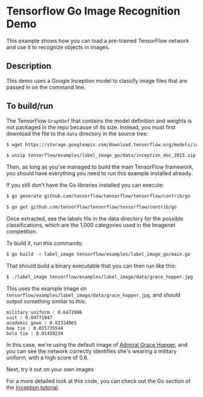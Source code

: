 # Tensorflow Go Image Recognition Demo

This example shows how you can load a pre-trained TensorFlow network and use it
to recognize objects in images.

## Description

This demo uses a Google Inception model to classify image files that are passed
in on the command line.

## To build/run

The TensorFlow `GraphDef` that contains the model definition and weights
is not packaged in the repo because of its size. Instead, you must
first download the file to the `data` directory in the source tree:

```bash
$ wget https://storage.googleapis.com/download.tensorflow.org/models/inception_dec_2015.zip -O tensorflow/examples/label_image_go/data/inception_dec_2015.zip

$ unzip tensorflow/examples/label_image_go/data/inception_dec_2015.zip -d tensorflow/examples/label_image_go/data/
```

Then, as long as you've managed to build the main TensorFlow framework, you
should have everything you need to run this example installed already.

If you still don't have the Go libraries installed you can execute:

```bash
$ go generate github.com/tensorflow/tensorflow/tensorflow/contrib/go

$ go get github.com/tensorflow/tensorflow/tensorflow/contrib/go
```

Once extracted, see the labels file in the data directory for the possible
classifications, which are the 1,000 categories used in the Imagenet
competition.

To build it, run this commands:

```bash
$ go build -o label_image tensorflow/examples/label_image_go/main.go
```

That should build a binary executable that you can then run like this:

```bash
$ ./label_image tensorflow/examples/label_image/data/grace_hopper.jpg
```

This uses the example image on `tensorflow/examples/label_image/data/grace_hopper.jpg`,
and should output something similar to this:

```
military uniform : 0.6472986
suit : 0.04771947
academic gown : 0.02324065
bow tie : 0.015735544
bolo tie : 0.01450234
```
In this case, we're using the default image of [Admiral Grace
Hopper](https://en.wikipedia.org/wiki/Grace_Hopper), and you can see the
network correctly identifies she's wearing a military uniform, with a high
score of 0.6.

Next, try it out on your own images

For a more detailed look at this code, you can check out the Go section of the
[Inception tutorial](https://tensorflow.org/tutorials/image_recognition/).
